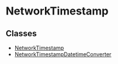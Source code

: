 # NetworkTimestamp

## Classes

- [NetworkTimestamp](classes/NetworkTimestamp.md)
- [NetworkTimestampDatetimeConverter](classes/NetworkTimestampDatetimeConverter.md)
